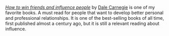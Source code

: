 *[How to win friends and influence people](/how-to-win-friends-and-influence-people)* by [Dale Carnegie](https://en.wikipedia.org/wiki/Dale_Carnegie) is one of my favorite books. A must read for people that want to develop better personal and professional relationships. It is one of the best-selling books of all time, first published almost a century ago, but it is still a relevant reading about influence.